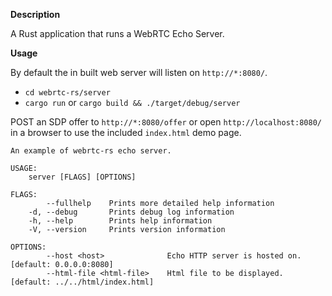 **Description**

A Rust application that runs a WebRTC Echo Server.

**Usage**

By default the in built web server will listen on `http://*:8080/`.

 - `cd webrtc-rs/server`
 - `cargo run` or `cargo build && ./target/debug/server`

POST an SDP offer to `http://*:8080/offer` or open `http://localhost:8080/` in a browser to use the included `index.html` demo page.

```
An example of webrtc-rs echo server.

USAGE:
    server [FLAGS] [OPTIONS]

FLAGS:
        --fullhelp    Prints more detailed help information
    -d, --debug       Prints debug log information
    -h, --help        Prints help information
    -V, --version     Prints version information

OPTIONS:
        --host <host>              Echo HTTP server is hosted on. [default: 0.0.0.0:8080]
        --html-file <html-file>    Html file to be displayed. [default: ../../html/index.html]
```